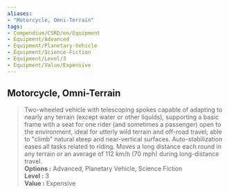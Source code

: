 ```yaml
---
aliases:
- "Motorcycle, Omni-Terrain"
tags:
- Compendium/CSRD/en/Equipment
- Equipment/Advanced
- Equipment/Planetary-Vehicle
- Equipment/Science-Fiction
- Equipment/Level/3
- Equipment/Value/Expensive
---
```


  
## Motorcycle, Omni-Terrain  
  
>Two-wheeled vehicle with telescoping spokes capable of adapting to nearly any terrain (except water or other liquids), supporting a basic frame with a seat for one rider (and sometimes a passenger) open to the environment, ideal for utterly wild terrain and off-road travel; able to "climb" natural steep and near-vertical surfaces. Auto-stabilization eases all tasks related to riding. Moves a long distance each round in any terrain or an average of 112 km/h (70 mph) during long-distance travel.  
> **Options :** Advanced, Planetary Vehicle, Science Fiction  
> **Level :** 3  
> **Value :** Expensive